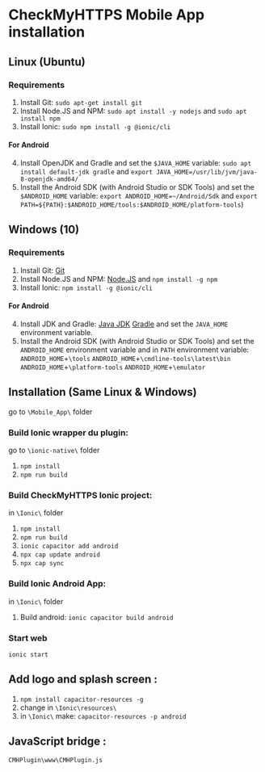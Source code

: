 # CheckMyHTTPS Mobile App installation

## Linux (Ubuntu)

### Requirements
1. Install Git: `sudo apt-get install git`
2. Install Node.JS and NPM: `sudo apt install -y nodejs` and `sudo apt install npm`
3. Install Ionic: `sudo npm install -g @ionic/cli`

#### For Android
4. Install OpenJDK and Gradle and set the `$JAVA_HOME` variable: `sudo apt install default-jdk gradle` and `export JAVA_HOME=/usr/lib/jvm/java-8-openjdk-amd64/`
5. Install the Android SDK (with Android Studio or SDK Tools) and set the `$ANDROID_HOME` variable: `export ANDROID_HOME=~/Android/Sdk` and `export PATH=${PATH}:$ANDROID_HOME/tools:$ANDROID_HOME/platform-tools`)


## Windows (10)

### Requirements
1. Install Git: [Git](https://git-scm.com/download/win)
2. Install Node.JS and NPM: [Node.JS](https://nodejs.org/en/download/) and `npm install -g npm`
3. Install Ionic: `npm install -g @ionic/cli`

#### For Android
4. Install JDK and Gradle: [Java JDK](https://www.oracle.com/java/technologies/downloads/#jdk17-windows) [Gradle](https://gradle.org/releases/) and set the `JAVA_HOME` environment variable.
5. Install the Android SDK (with Android Studio or SDK Tools) and set the `ANDROID_HOME` environment variable and in `PATH` environment variable: `ANDROID_HOME`+`\tools` `ANDROID_HOME`+`\cmdline-tools\latest\bin` `ANDROID_HOME`+`\platform-tools` `ANDROID_HOME`+`\emulator`


## Installation (Same Linux & Windows)
go to `\Mobile_App\` folder

### Build Ionic wrapper du plugin:
go to `\ionic-native\` folder
1. `npm install`
2. `npm run build`

### Build CheckMyHTTPS Ionic project:
in `\Ionic\` folder
1. `npm install`
3. `npm run build`
2. `ionic capacitor add android`
4. `npx cap update android`
5. `npx cap sync`

### Build Ionic Android App:
in `\Ionic\` folder
1. Build android: `ionic capacitor build android`

### Start web
`ionic start`


## Add logo and splash screen :
1. `npm install capacitor-resources -g`
2. change in `\Ionic\resources\` 
3. in `\Ionic\` make: `capacitor-resources -p android`


## JavaScript bridge :
`CMHPlugin\www\CMHPlugin.js`